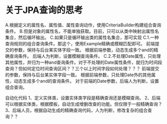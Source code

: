 # 关于JPA查询的思考
A.根据定义的属性名、属性值、属性查询动作，使用CriteriaBuilder构建组合查询条件。
B.但是对象的属性名，不能单独获取。目前，只可以从类中映射出属性名集合，然后循环输出。
C.如果只是循环输出类的属性名集合，那可实现
	C.1.一种查询规则的组合查询条件。那这个，使用Example精确或模糊匹配即可。
		前端提交的参数，保持与后台某实体字段一致。
		根据前端参数，动态生成多个and的精确查询条件。
		后端人为判断，设置模糊查询条件。
	C.2.不处理Date属性，只处理其他属性，并归为一种and查询条件。对于不处理的Date属性条件，就归为时间段查询？但如何定位时间查询区间？？三个以上时间字段如何处理？？？
		前端提交的参数，保持与后台某实体字段一致。
		根据前端参数，只处理Date外的其他属性，动态生成多个and的查询条件。
		对于前端的Date参数，后端人为判断，设置组合查询。
		
自动化代码
1、定义实体类，设置实体类字段是精确查询还是模糊查询。
2、后端可以根据实体类，根据模板，自动生成增删改查的功能。但仅限于一般精确查询？
3、后端人员，根据自动生成的精确查询代码，人为判断，修改复杂的组合查询？？